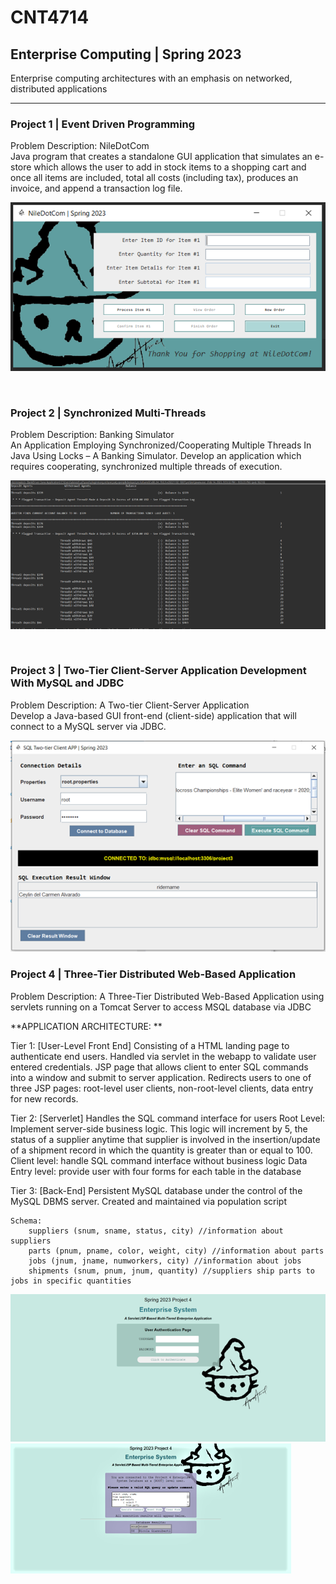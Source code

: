 # CNT4714
## Enterprise Computing | Spring 2023 

Enterprise computing architectures with an emphasis on networked, distributed applications

-----------

### Project 1 | Event Driven Programming
 <p>
 Problem Description: NileDotCom <br>
    Java program that creates a standalone GUI application that simulates an e-store which allows the user to add in stock items to a shopping cart and once all items are included, total all costs (including tax), produces an invoice, and append a transaction log file. 
 </p>

![Project 1](<Project 1/Cover Photo.png>)

<br>

### Project 2 | Synchronized Multi-Threads
 <p>
 Problem Description: Banking Simulator <br>
    An Application Employing Synchronized/Cooperating Multiple Threads In Java Using Locks – A Banking Simulator.
    Develop  an  application  which  requires  cooperating,  synchronized multiple threads of execution. 
 </p>

![Project 2](<Project 2/Cover Photo.png>)

<br>

### Project 3 | Two-Tier Client-Server Application Development With MySQL and JDBC
 <p>
 Problem Description: A Two-tier Client-Server Application<br>
    Develop  a  Java-based  GUI  front-end  (client-side) application that will connect to a MySQL server via JDBC.  
 </p>

![Alt text](<project 3 v2/Cover Photo.png>)
<br>

### Project 4 | Three-Tier Distributed Web-Based Application
 <p>
 Problem Description: A Three-Tier Distributed Web-Based        Application using servlets running on a Tomcat Server to access MSQL database via JDBC<br>
 
 **APPLICATION ARCHITECTURE: **
 
 Tier 1: [User-Level Front End] Consisting of a HTML landing page to authenticate end users. Handled via servlet in the webapp to validate user entered credentials.
        JSP page that allows client to enter SQL commands into a window and submit to server application. 
        Redirects users to one of three JSP pages: root-level user clients, non-root-level clients, data entry for new records.

 Tier 2: [Serverlet] Handles the SQL command interface for users 
        Root Level: Implement server-side business logic.
            This logic will increment by 5, the status of a supplier anytime that supplier is involved in the insertion/update of a shipment record in which the quantity is greater than or equal to 100.
        Client level: handle SQL command interface without business logic
        Data Entry level: provide user with four forms for each table in the database
        
 Tier 3: [Back-End] Persistent MySQL database under the control of the MySQL DBMS server. Created and maintained via population script <br>

    Schema:
        suppliers (snum, sname, status, city) //information about suppliers
        parts (pnum, pname, color, weight, city) //information about parts
        jobs (jnum, jname, numworkers, city) //information about jobs
        shipments (snum, pnum, jnum, quantity) //suppliers ship parts to jobs in specific quantities
 </p>

![Project 4](<Project 4/Cover Photo 1.png>)
![Project 4.1](<Project 4/Cover Photo 2.png>)
